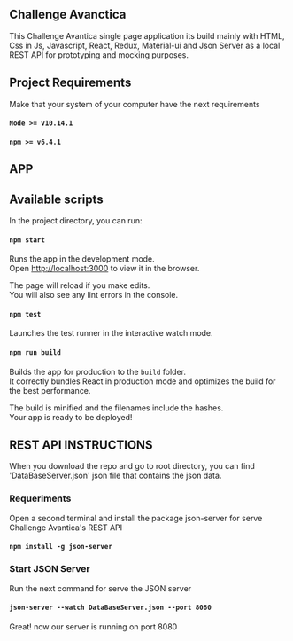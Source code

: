 ## Challenge Avanctica
This Challenge Avantica single page application its build mainly with HTML, Css in Js, Javascript, React, Redux, Material-ui and Json Server as a local REST API for prototyping and mocking purposes.

## Project Requirements
Make that your system of your computer have the next requirements <br>

#### `Node >= v10.14.1`
#### `npm >= v6.4.1`

## APP

## Available scripts

In the project directory, you can run: <br>

#### `npm start`

Runs the app in the development mode.<br>
Open [http://localhost:3000](http://localhost:3000) to view it in the browser.

The page will reload if you make edits.<br>
You will also see any lint errors in the console.

#### `npm test`

Launches the test runner in the interactive watch mode.<br>

#### `npm run build`

Builds the app for production to the `build` folder.<br>
It correctly bundles React in production mode and optimizes the build for the best performance.

The build is minified and the filenames include the hashes.<br>
Your app is ready to be deployed!

## REST API INSTRUCTIONS

When you download the repo and go to root directory, you can find 'DataBaseServer.json' json file that contains the json data.

### Requeriments

Open a second terminal and install the package json-server for serve Challenge Avantica's REST API <br>

#### `npm install -g json-server`

### Start JSON Server

Run the next command for serve the JSON server <br>

#### `json-server --watch DataBaseServer.json --port 8080`

Great! now our server is running on port 8080